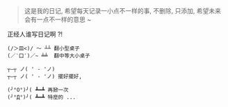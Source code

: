 > 这是我的日记, 希望每天记录一小点不一样的事, 不删除, 只添加, 希望未来会有一点不一样的意思 ~ 

正经人谁写日记啊 ?! 

```
(/＞皿<)/ ～ ┴┴ 翻小型桌子
(／‵口′)／~ ╧╧  翻中等大小桌子 

┬—┬ ノ( ' - 'ノ) 
┬—┬ ノ( ' - 'ノ) 擺好擺好, 

(╯°O°)╯( ┻━┻ 再掀一次 
(╯°Д°)╯( ┻━┻ 特麼的 ...
```
